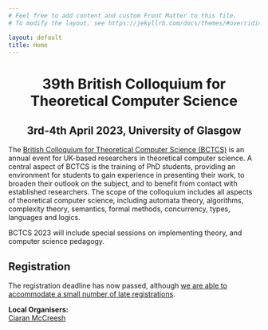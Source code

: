 ```yaml
---
# Feel free to add content and custom Front Matter to this file.
# To modify the layout, see https://jekyllrb.com/docs/themes/#overriding-theme-defaults

layout: default
title: Home
---
```

<h1 style="text-align: center;"> 39th British Colloquium for <br />Theoretical Computer Science</h1>
<h2 style="text-align: center;">3rd-4th April 2023, University of Glasgow </h2>

The [British Colloquium for Theoretical Computer Science (BCTCS)](https://www.bctcs.ac.uk/) is an annual event for UK-based researchers in theoretical computer science. A central aspect of BCTCS is the training of PhD students, providing an environment for students to gain experience in presenting their work, to broaden their outlook on the subject, and to benefit from contact with established researchers. The scope of the colloquium includes all aspects of theoretical computer science, including automata theory, algorithms, complexity theory, semantics, formal methods, concurrency, types, languages and logics.

BCTCS 2023 will include special sessions on implementing theory, and computer science pedagogy.

## Registration

The registration deadline has now passed, although [we are able to accommodate a small number of late registrations](https://www.eventbrite.co.uk/e/bctcs-2023-tickets-557075286177).

**Local Organisers:** <br />
[Ciaran McCreesh](mailto:ciaran.mccreesh@glasgow.ac.uk)
